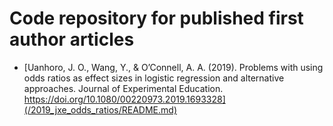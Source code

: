 # Code repository for published first author articles

- [Uanhoro, J. O., Wang, Y., & O’Connell, A. A. (2019). Problems with using odds ratios as effect sizes in logistic regression and alternative approaches. Journal of Experimental Education. https://doi.org/10.1080/00220973.2019.1693328](/2019_jxe_odds_ratios/README.md)
